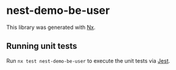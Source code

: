 # nest-demo-be-user

This library was generated with [Nx](https://nx.dev).

## Running unit tests

Run `nx test nest-demo-be-user` to execute the unit tests via [Jest](https://jestjs.io).
